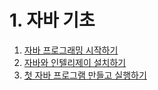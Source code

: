 # 1. 자바 기초

01. [자바 프로그래밍 시작하기](https://github.com/SungbinYang/Java/tree/main/src/me/sungbin/chapter1/ch01_01)
02. [자바와 인텔리제이 설치하기](https://github.com/SungbinYang/Java/tree/main/src/me/sungbin/chapter1/ch01_02)
03. [첫 자바 프로그램 만들고 실행하기](https://github.com/SungbinYang/Java/tree/main/src/me/sungbin/chapter1/ch01_03)
